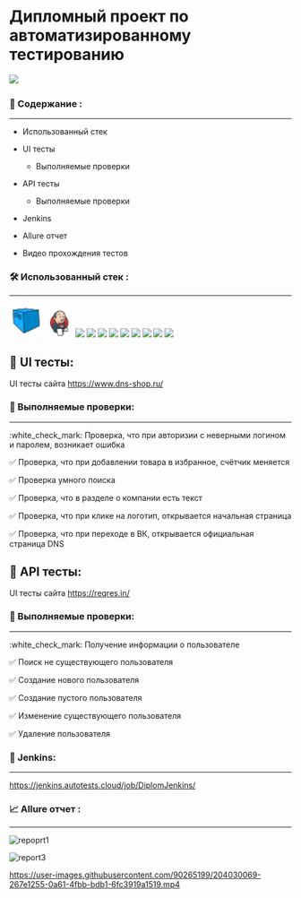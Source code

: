 # Дипломный проект по автоматизированному тестированию

<div>
<img src="https://media.giphy.com/media/ZgTR3UQ9XAWDvqy9jv/giphy.gif" width="400px"/>
</div>

### :green_book: Содержание :
---
- Использованный стек

- UI тесты

  - Выполняемые проверки

- API тесты

  - Выполняемые проверки

- Jenkins

- Allure отчет

- Видео прохождения тестов


### :hammer_and_wrench: Использованный стек :
---
<div>
<img src="https://github.com/sunnychemist/Homework_VacancyTests/blob/master/img/icons/Selenoid.png?raw=true" width="60px"/>
<img src="https://github.com/sunnychemist/Homework_VacancyTests/blob/master/img/icons/Jenkins.png?raw=true" width="50px"/>
<img src="https://avatars.githubusercontent.com/u/19369327?s=280&v=4" width="50px"/>
<img src="https://www.svgrepo.com/show/303388/java-4-logo.svg" width="50px"/>
<img src="https://upload.wikimedia.org/wikipedia/commons/thumb/f/f4/IntelliJ_IDEA_Edu_Icon.svg/640px-IntelliJ_IDEA_Edu_Icon.svg.png" width="50px"/>
<img src="https://cdn.iconscout.com/icon/free/png-256/gradle-2-1174969.png" width="50px"/>
<img src="https://assets-global.website-files.com/5f10ed4c0ebf7221fb5661a5/5f23a7a9b70a249eed481481_Junit.png" width="50px"/>
<img src="https://upload.wikimedia.org/wikipedia/commons/9/91/Octicons-mark-github.svg" width="50px"/>
<img src="https://molecula.gallerycdn.vsassets.io/extensions/molecula/allure-test-reports/1.1/1474455326332/Microsoft.VisualStudio.Services.Icons.Default" width="50px"/>
<img src="https://raw.githubusercontent.com/lmaslo/Wikipedia-Mobile-Tests/8c161f04ad17515a721a1ad5de1de4b599ba4839/images/logo/Selenide.svg" width="50px"/>
<img src="https://cdn.worldvectorlogo.com/logos/telegram-1.svg" width="50px"/>
</div>

## :bookmark_tabs: UI тесты:
 
UI тесты сайта https://www.dns-shop.ru/

### :bookmark_tabs: Выполняемые проверки:
---
<div>
:white_check_mark: Проверка, что при авторизии с неверными логином и паролем, возникает ошибка

:white_check_mark: Проверка, что при добавлении товара в избранное, счётчик меняется

:white_check_mark: Проверка умного поиска

:white_check_mark: Проверка, что в разделе о компании есть текст

:white_check_mark: Проверка, что при клике на логотип, открывается начальная страница

:white_check_mark: Проверка, что при переходе в ВК, открывается официальная страница DNS

</div>

## :bookmark_tabs: API тесты:

UI тесты сайта https://reqres.in/

### :bookmark_tabs: Выполняемые проверки:
---
<div>
:white_check_mark: Получение информации о пользователе

:white_check_mark: Поиск не существующего пользователя

:white_check_mark: Создание нового пользователя

:white_check_mark: Создание пустого пользователя

:white_check_mark: Изменение существующего пользователя

:white_check_mark: Удаление пользователя
</div>

### :rocket: Jenkins:
---

https://jenkins.autotests.cloud/job/DiplomJenkins/


### :chart_with_upwards_trend: Allure отчет :
---
![repoprt1](https://user-images.githubusercontent.com/90265199/204030005-ee386982-080a-40b8-8f53-2f5493ca0b1d.png)

![report3](https://user-images.githubusercontent.com/90265199/204030047-7471c495-efac-4252-a043-749b2666cd67.png)

https://user-images.githubusercontent.com/90265199/204030069-267e1255-0a61-4fbb-bdb1-6fc3919a1519.mp4


